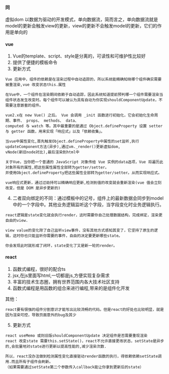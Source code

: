 
#### 同
虚拟dom
以数据为驱动的开发模式，单向数据流，简而言之，单向数据流就是model的更新会触发view的更新，view的更新不会触发model的更新，它们的作用是单向的

#### vue
1. Vue的template、script、style是分离的，可读性和可维护性比较好
2. 提供了便捷的模板命令
3. 更新方式
```
Vue 应用中，组件的依赖是在渲染过程中自动追踪的，所以系统能精确知晓哪个组件确实需要被重渲染,vue 改变状态this.属性

在Vue中，一个组件在渲染期间依赖于自动追踪，因此系统知道提前预判哪一个组件需要渲染当组件状态发生改变时。每个组件可以被认为具有自动为你实现shouldComponentUpdate，不需要注意嵌套的组件。

vue2.x在 new Vue() 之后。 Vue 会调用 _init 函数进行初始化，它会初始化生命周期、事件、 props、 methods、 data、 
computed 与 watch 等。其中最重要的是通过 Object.defineProperty 设置 setter 与 getter 函数，用来实现「响应式」以及「依赖收集」。

当vue中属性变化,首先触发Object.defineProperty中属性的set监听,执行updateComponent方法(异步),通过vm._render()更新虚拟dom,
vNode(新旧node对比),最后渲染到html中

关于Vue，当你把一个普通的 JavaScript 对象传给 Vue 实例的data选项，Vue 将遍历此对象所有的属性,把这些属性属性全部转为getter/setter。
并使用Object.defineProperty把这些属性全部转为getter/setter。从而实现响应式。

vue响应式更新，通过过劫持可以精确响应更新,检测到值的改变就会重新渲染(vue 值会立刻改变，但是 DOM 是异步更新的)
```
4. 二者双向绑定的不同：通过模板中的记号，组件上的最新数据会同步到model中的一个字段中。其他业务逻辑监听这个字段，当字段变化时业务逻辑执行。
```
react逻辑是state变化就会执行render，这时需要你自己处理数据结构，完成绑定，渲染更自由的view.

view value的变化除了自己监听view事件，没有其他方式感知其变了，它坚持了原生的逻辑，这时你也只能监听你需要的事件，自由的决定要更新哪些state。

你会发现此时就形成了闭环，state变化了又是新一轮的render。
```

#### react
1. 函数式编程，很好的配合ts
2. jsx,在js里面写html,一切都是js,方便实现复杂需求
3. 丰富的技术生态圈，拥有世界范围内各大技术社区支持
4. 函数式编程是用函数的组合来进行编程,带来的是组件化开发

其他：
```
react要有很强的组件分割意识才能写出比较流畅的代码。但是react的好处也比较明显，就是因为渲染可控，导致页面意外的bug及其少
```

5. 更新方式
```
react useMemo 或则旧版shouldComponentUpdate 决定组件是否需要重现渲染
react 改变state 需要this.setState()，react不允许直接更改状态，setState是异步的,会批量地对state进行更新以提高性能的,减少渲染次数.

所以，react没办法做到检测属性变化直接驱动render函数的执行，得依赖依赖setState调用.而且所有子组件会刷新。
（如果需要通过setState第二个参数传入callback能让你拿到更新后的state）
```